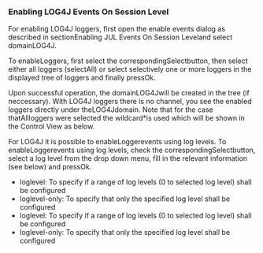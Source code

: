 ### Enabling LOG4J Events On Session Level

For enabling LOG4J loggers, first open the enable events dialog as described in sectionEnabling JUL Events On Session Leveland select domainLOG4J.

To enableLoggers, first select the correspondingSelectbutton, then select either all loggers (selectAll) or select selectively one or more loggers in the displayed tree of loggers and finally pressOk.



Upon successful operation, the domainLOG4Jwill be created in the tree (if neccessary). With LOG4J loggers there is no channel, you see the enabled loggers directly under theLOG4Jdomain. Note that for the case thatAllloggers were selected the wildcard*is used which will be shown in the Control View as below.



For LOG4J it is possible to enableLoggerevents using log levels. To enableLoggerevents using log levels, check the correspondingSelectbutton, select a log level from the drop down menu, fill in the relevant information (see below) and pressOk.
- loglevel: To specify if a range of log levels (0 to selected log level) shall be configured
- loglevel-only: To specify that only the specified log level shall be configured
- loglevel: To specify if a range of log levels (0 to selected log level) shall be configured
- loglevel-only: To specify that only the specified log level shall be configured